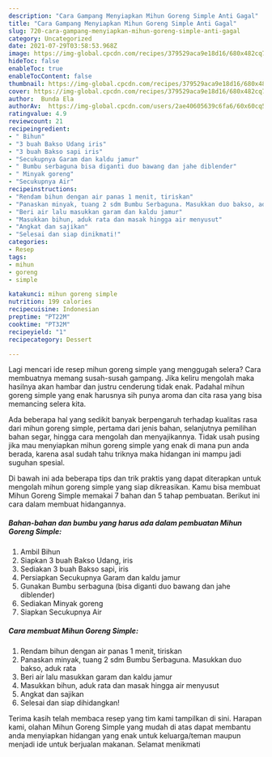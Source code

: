 ```yaml
---
description: "Cara Gampang Menyiapkan Mihun Goreng Simple Anti Gagal"
title: "Cara Gampang Menyiapkan Mihun Goreng Simple Anti Gagal"
slug: 720-cara-gampang-menyiapkan-mihun-goreng-simple-anti-gagal
category: Uncategorized
date: 2021-07-29T03:58:53.968Z
image: https://img-global.cpcdn.com/recipes/379529aca9e18d16/680x482cq70/mihun-goreng-simple-foto-resep-utama.jpg
hideToc: false
enableToc: true
enableTocContent: false
thumbnail: https://img-global.cpcdn.com/recipes/379529aca9e18d16/680x482cq70/mihun-goreng-simple-foto-resep-utama.jpg
cover: https://img-global.cpcdn.com/recipes/379529aca9e18d16/680x482cq70/mihun-goreng-simple-foto-resep-utama.jpg
author:  Bunda Ela
authorAv:  https://img-global.cpcdn.com/users/2ae40605639c6fa6/60x60cq50/avatar.jpg
ratingvalue: 4.9
reviewcount: 21
recipeingredient:
- " Bihun"
- "3 buah Bakso Udang iris"
- "3 buah Bakso sapi iris"
- "Secukupnya Garam dan kaldu jamur"
- " Bumbu serbaguna bisa diganti duo bawang dan jahe diblender"
- " Minyak goreng"
- "Secukupnya Air"
recipeinstructions:
- "Rendam bihun dengan air panas 1 menit, tiriskan"
- "Panaskan minyak, tuang 2 sdm Bumbu Serbaguna. Masukkan duo bakso, aduk rata"
- "Beri air lalu masukkan garam dan kaldu jamur"
- "Masukkan bihun, aduk rata dan masak hingga air menyusut"
- "Angkat dan sajikan"
- "Selesai dan siap dinikmati!"
categories:
- Resep
tags:
- mihun
- goreng
- simple

katakunci: mihun goreng simple 
nutrition: 199 calories
recipecuisine: Indonesian
preptime: "PT22M"
cooktime: "PT32M"
recipeyield: "1"
recipecategory: Dessert

---
```



Lagi mencari ide resep mihun goreng simple yang menggugah selera? Cara membuatnya memang susah-susah gampang. Jika keliru mengolah maka hasilnya akan hambar dan justru cenderung tidak enak. Padahal mihun goreng simple yang enak harusnya sih punya aroma dan cita rasa yang bisa memancing selera kita.


Ada beberapa hal yang sedikit banyak berpengaruh terhadap kualitas rasa dari mihun goreng simple, pertama dari jenis bahan, selanjutnya pemilihan bahan segar, hingga cara mengolah dan menyajikannya. Tidak usah pusing jika mau menyiapkan mihun goreng simple yang enak di mana pun anda berada, karena asal sudah tahu triknya maka hidangan ini mampu jadi suguhan spesial.




Di bawah ini ada beberapa tips dan trik praktis yang dapat diterapkan untuk mengolah mihun goreng simple yang siap dikreasikan. Kamu bisa membuat Mihun Goreng Simple memakai 7 bahan dan 5 tahap pembuatan. Berikut ini cara dalam membuat hidangannya.

<!--inarticleads1-->

##### Bahan-bahan dan bumbu yang harus ada dalam pembuatan Mihun Goreng Simple:

1. Ambil  Bihun
1. Siapkan 3 buah Bakso Udang, iris
1. Sediakan 3 buah Bakso sapi, iris
1. Persiapkan Secukupnya Garam dan kaldu jamur
1. Gunakan  Bumbu serbaguna (bisa diganti duo bawang dan jahe diblender)
1. Sediakan  Minyak goreng
1. Siapkan Secukupnya Air




<!--inarticleads2-->

##### Cara membuat Mihun Goreng Simple:

1. Rendam bihun dengan air panas 1 menit, tiriskan
1. Panaskan minyak, tuang 2 sdm Bumbu Serbaguna. Masukkan duo bakso, aduk rata
1. Beri air lalu masukkan garam dan kaldu jamur
1. Masukkan bihun, aduk rata dan masak hingga air menyusut
1. Angkat dan sajikan
1. Selesai dan siap dihidangkan!



Terima kasih telah membaca resep yang tim kami tampilkan di sini. Harapan kami, olahan Mihun Goreng Simple yang mudah di atas dapat membantu anda menyiapkan hidangan yang enak untuk keluarga/teman maupun menjadi ide untuk berjualan makanan. Selamat menikmati
